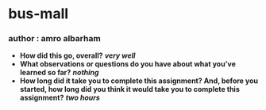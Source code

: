 # bus-mall 



### author : amro albarham


- **How did this go, overall?** ***very well***
- **What observations or questions do you have about what you’ve learned so far?** ***nothing***
- **How long did it take you to complete this assignment? And, before you started, how long did you think it would take you to complete this assignment?** ***two hours***
